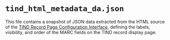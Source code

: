 # `tind_html_metadata_da.json`

This file contains a snapshot of JSON data extracted from the HTML source of the 
[TIND Record Page Configuration Interface](https://digicoll.lib.berkeley.edu/displays/?ln=en&section=tind_html_metadata_da),
defining the labels, visibility, and order of the MARC fields on the TIND record display page.
